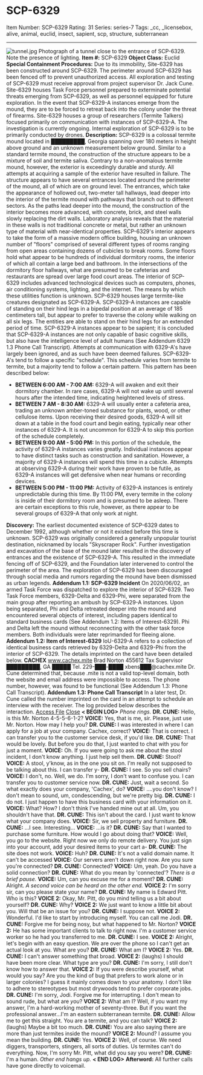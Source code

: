 # SCP-6329
Item Number: SCP-6329
Rating: 31
Series: series-7
Tags: _cc, _licensebox, alive, animal, euclid, insect, sapient, scp, structure, subterranean

---

![tunnel.jpg](https://scp-wiki.wdfiles.com/local--files/scp-6329/tunnel.jpg)
Photograph of a tunnel close to the entrance of SCP-6329. Note the presence of lighting.
**Item #:** SCP-6329
**Object Class:** Euclid
**Special Containment Procedures:** Due to its immobility, Site-6329 has been constructed around SCP-6329. The perimeter around SCP-6329 has been fenced off to prevent unauthorized access. All exploration and testing of SCP-6329 must receive approval from project supervisor Dr. Jack Cune.
Site-6329 houses Task Force personnel prepared to exterminate potential threats emerging from SCP-6329, as well as personnel equipped for future exploration. In the event that SCP-6329-A instances emerge from the mound, they are to be forced to retreat back into the colony under the threat of firearms.
Site-6329 houses a group of researchers (Termite Talkers) focused primarily on communication with instances of SCP-6329-A. The investigation is currently ongoing. Internal exploration of SCP-6329 is to be primarily conducted by drones.
**Description:** SCP-6329 is a colossal termite mound located in █████████, Georgia spanning over 180 meters in height above ground and an unknown measurement below ground. Similar to a standard termite mound, the construction of the structure appears to be a mixture of soil and termite saliva. Contrary to a non-anomalous termite mound, however, the exterior is exceedingly durable and sturdy. All attempts at acquiring a sample of the exterior have resulted in failure.
The structure appears to have several entrances located around the perimeter of the mound, all of which are on ground level. The entrances, which take the appearance of hollowed out, two-meter tall hallways, lead deeper into the interior of the termite mound with pathways that branch out to different sectors. As the paths lead deeper into the mound, the construction of the interior becomes more advanced, with concrete, brick, and steel walls slowly replacing the dirt walls. Laboratory analysis reveals that the material in these walls is not traditional concrete or metal, but rather an unknown type of material with near-identical properties.
SCP-6329's interior appears to take the form of a massive modern office building, housing an unknown number of "floors" comprised of several different types of rooms ranging from open areas containing dozens of cubicles to break rooms. Some floors hold what appear to be hundreds of individual dormitory rooms, the interior of which all contain a large bed and bathroom. In the intersections of the dormitory floor hallways, what are presumed to be cafeterias and restaurants are spread over large food court areas. The interior of SCP-6329 includes advanced technological devices such as computers, phones, air conditioning systems, lighting, and the internet. The means by which these utilities function is unknown.
SCP-6329 houses large termite-like creatures designated as SCP-6329-A. SCP-6329-A instances are capable of standing on their hind legs in a bipedal position at an average of 185 centimeters tall, but appear to prefer to traverse the colony while walking on all six legs. The entities are able to stand on their hind legs for an extended period of time. SCP-6329-A instances appear to be sapient; it is concluded that SCP-6329-A instances are not only capable of basic cognitive skills, but also have the intelligence level of adult humans (See Addendum 6329 1.3 Phone Call Transcript). Attempts at communication with 6329-A's have largely been ignored, and as such have been deemed failures.
SCP-6329-A's tend to follow a specific "schedule". This schedule varies from termite to termite, but a majority tend to follow a certain pattern. This pattern has been described below:
  * **BETWEEN 6:00 AM - 7:00 AM:** 6329-A will awaken and exit their dormitory chamber. In rare cases, 6329-A will not wake up until several hours after the intended time, indicating heightened levels of stress.
  * **BETWEEN 7 AM - 8:30 AM:** 6329-A will usually enter a cafeteria area, trading an unknown amber-toned substance for plants, wood, or other cellulose items. Upon receiving their desired goods, 6329-A will sit down at a table in the food court and begin eating, typically near other instances of 6329-A. It is not uncommon for 6329-A to skip this portion of the schedule completely.
  * **BETWEEN 9:00 AM - 5:00 PM:** In this portion of the schedule, the activity of 6329-A instances varies greatly. Individual instances appear to have distinct tasks such as construction and sanitation. However, a majority of 6329-A instances will spend this time in a cubicle. Attempts at observing 6329-A during their work have proven to be futile, as 6329-A instances will get defensive when near humans or recording devices.
  * **BETWEEN 5:00 PM - 11:00 PM:** Activity of 6329-A instances is entirely unpredictable during this time. By 11:00 PM, every termite in the colony is inside of their dormitory room and is presumed to be asleep. There are certain exceptions to this rule, however, as there appear to be several groups of 6329-A that only work at night.

**Discovery:** The earliest documented existence of SCP-6329 dates to December 1992, although whether or not it existed before this time is unknown. SCP-6329 was originally considered a generally unpopular tourist destination, nicknamed by locals "Skyscraper Rock". Further investigation and excavation of the base of the mound later resulted in the discovery of entrances and the existence of SCP-6329-A. This resulted in the immediate fencing off of SCP-6329, and the Foundation later intervened to control the perimeter of the area.
The exploration of SCP-6329 has been discouraged through social media and rumors regarding the mound have been dismissed as urban legends.
**Addendum 1.1: SCP-6329 Incident**
On 2020/06/02, an armed Task Force was dispatched to explore the interior of SCP-6329. Two Task Force members, 6329-Delta and 6329-Phi, were separated from the main group after reporting an ambush by SCP-6329-A instances.
Upon being separated, Phi and Delta retreated deeper into the mound and encountered several objects of interest, including papers identical to standard business cards (See Addendum 1.2: Items of Interest-6329). Phi and Delta left the mound without reconnecting with the other task force members. Both individuals were later reprimanded for fleeing alone.
**Addendum 1.2: Item of Interest-6329**
IoU-6329-A refers to a collection of identical business cards retrieved by 6329-Delta and 6329-Phi from the interior of SCP-6329. The details imprinted on the card have been detailed below.
**CACHEX**
www.cachex.mite
Brad Norton 455612
Tax Supervisor
█████████, GA █████
Tel. 229-███-████
xbens███@cachex.mite
Dr. Cune determined that, because .mite is not a valid top-level domain, both the website and email address were impossible to access. The phone number, however, was found to be functional (See Addendum 1.3: Phone Call Transcript).
**Addendum 1.3: Phone Call Transcript**
In a later test, Dr. Cune called the number imprinted on the card in an attempt to schedule an interview with the receiver. The log provided below describes the interaction.
[Access File](javascript:;)
[Close](javascript:;)
**< BEGIN LOG>**
_Phone rings._
**DR. CUNE:** Hello, is this Mr. Norton 4-5-5-6-1-2?
**VOICE:** Yes, that is me, sir. Please, just use Mr. Norton. How may I help you?
**DR. CUNE:** I was interested in where I can apply for a job at your company. Cachex, correct?
**VOICE:** That is correct. I can transfer you to the customer service desk, if you'd like.
**DR. CUNE:** That would be lovely. But before you do that, I just wanted to chat with you for just a moment.
**VOICE:** Oh. If you were going to ask me about the stool incident, I don't know anything. I just help sell them.
**DR. CUNE:** Stool?
**VOICE:** A stool, y'know, as in the one you sit on. I'm really not supposed to be talking about this. I can transfer y-
**DR. CUNE:** I see. So you sell chairs?
**VOICE:** I don't, no. Well, we do. I'm sorry, I don't want to confuse you. I can transfer you to customer service now.
**DR. CUNE:** Just, wait a second. So what exactly does your company, 'Cachex', do?
**VOICE:** ….you don't know? I don't mean to sound, um, condescending, but we're pretty big.
**DR. CUNE:** I do not. I just happen to have this business card with your information on it.
**VOICE:** What? How? I don't think I've handed mine out at all. Um, you shouldn't have that.
**DR. CUNE:** This isn't about the card. I just want to know what your company does.
**VOICE:** Sir, we sell property and furniture.
**DR. CUNE:** …I see. Interesting…
**VOICE:** …is it?
**DR. CUNE:** Say that I wanted to purchase some furniture. How would I go about doing that?
**VOICE:** Well, you go to the website. Right now we only do remote delivery. You just sign into your account, add your desired items to your cart a-
**DR. CUNE:** The site does not work.
**VOICE:** Huh?
**DR. CUNE:** It's not a valid domain name. It can't be accessed
**VOICE:** Our servers aren't down right now. Are you sure you're connected?
**DR. CUNE:** Connected?
**VOICE:** Um, yeah. Do you have a solid connection?
**DR. CUNE:** What do you mean by 'connected'?
_There is a brief pause._
**VOICE:** Um, can you excuse me for a moment?
**DR. CUNE:** Alright.
_A second voice can be heard on the other end._
**VOICE 2:** I'm sorry sir, can you please state your name?
**DR. CUNE:** My name is Edward Pitt. Who is this?
**VOICE 2:** Okay, Mr. Pitt, do you mind telling us a bit about yourself?
**DR. CUNE:** Why?
**VOICE 2:** We just want to know a little bit about you. Will that be an issue for you?
**DR. CUNE:** I suppose not.
**VOICE 2:** Wonderful. I'd like to start by introducing myself. You can call me Jodi.
**DR. CUNE:** Forgive me for being nosy, but what happened to Mr. Norton?
**VOICE 2:** He has some important clients to talk to right now. I'm a customer service worker so he had you transferred to me.
**DR. CUNE:** I see.
**VOICE 2:** Alright, let's begin with an easy question. We are over the phone so I can't get an actual look at you. What are you?
**DR. CUNE:** What am I?
**VOICE 2:** Yes.
**DR. CUNE:** I can't answer something that broad.
**VOICE 2:** (laughs) I should have been more clear. What type are you?
**DR. CUNE:** I'm sorry, I still don't know how to answer that.
**VOICE 2:** If you were describe yourself, what would you say? Are you the kind of bug that prefers to work alone or in larger colonies? I guess it mainly comes down to your anatomy. I don't like to adhere to stereotypes but most drywoods tend to prefer corporate jobs.
**DR. CUNE:** I'm sorry, Jodi. Forgive me for interrupting. I don't mean to sound rude, but what are _you_?
**VOICE 2:** What am I? Well, if you want my answer, I'm a hard-working mother of seventy-three. But if you want the professional answer…I'm an eastern subterranean termite.
**DR. CUNE:** Allow me to get this straight. You are a termite, and you can talk?
**VOICE 2:** (laughs) Maybe a bit too much.
**DR. CUNE:** You are also saying there are more than just termites inside the mound?
**VOICE 2:** Mound? I assume you mean the building.
**DR. CUNE:** Yes.
**VOICE 2:** Well, of course. We need diggers, transporters, stingers, all sorts of duties. Us termites can't do everything. Now, I'm sorry Mr. Pitt, what did you say you were?
**DR. CUNE:** I'm a human.
_Other end hangs up._
**< END LOG>**
**Afterword:** All further calls have gone directly to voicemail.
